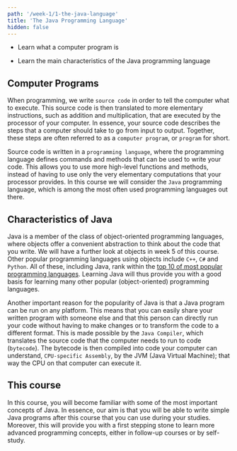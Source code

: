 ```yaml
---
path: '/week-1/1-the-java-language'
title: 'The Java Programming Language'
hidden: false
---
```


<text-box variant='learningObjectives' name='Learning Objectives'>

- Learn what a computer program is

- Learn the main characteristics of the Java programming language

</text-box>

## Computer Programs
When programming, we write `source code` in order to tell the computer what to execute.
This source code is then translated to more elementary instructions, such as addition and multiplication, that are executed by the processor of your computer.
In essence, your source code describes the steps that a computer should take to go from input to output.
Together, these steps are often referred to as a `computer program`, or `program` for short.

Source code is written in a `programming language`, where the programming language defines commands and methods that can be used to write your code.
This allows you to use more high-level functions and methods, instead of having to use only the very elementary computations that your processor provides.
In this course we will consider the `Java` programming language, which is among the most often used programming languages out there.

## Characteristics of Java
Java is a member of the class of object-oriented programming languages, where objects offer a convenient abstraction to think about the code that you write.
We will have a further look at objects in week 5 of this course.
Other popular programming languages using objects include `C++`, `C#` and `Python`.
All of these, including Java, rank within the [top 10 of most popular programming languages](https://octoverse.github.com/#top-languages).
Learning Java will thus provide you with a good basis for learning many other popular (object-oriented) programming languages.

Another important reason for the popularity of Java is that a Java program can be run on any platform. This means that you can easily share your written program with someone else and that this person can directly run your code without having to make changes or to transform the code to a different format. This is made possible by the `Java Compiler`, which translates the source code that the computer needs to run to code (`bytecode`). The bytecode is then compiled into code your computer can understand, `CPU-specific Assembly`, by the JVM (Java Virtual Machine); that way the CPU on that computer can execute it.

## This course
In this course, you will become familiar with some of the most important concepts of Java.
In essence, our aim is that you will be able to write simple Java programs after this course that you can use during your studies.
Moreover, this will provide you with a first stepping stone to learn more advanced programming concepts, either in follow-up courses or by self-study.
